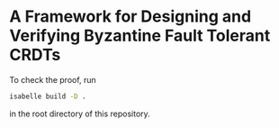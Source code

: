 # A Framework for Designing and Verifying Byzantine Fault Tolerant CRDTs

To check the proof, run 

```sh
isabelle build -D .
```

in the root directory of this repository.

